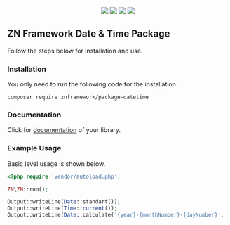 <p align="center">
<a href="https://packagist.org/packages/znframework/package-datetime" rel="nofollow">
	<img src="https://img.shields.io/packagist/dt/znframework/package-datetime?style=flat-square" style="max-width:100%;"></a>
<a href="//packagist.org/packages/znframework/package-datetime" rel="nofollow">
	<img src="https://img.shields.io/github/v/release/znframework/package-datetime?style=flat-square&color=00BFFF" style="max-width:100%;"></a>
<a href="//packagist.org/packages/znframework/package-datetime" rel="nofollow">
	<img src="https://img.shields.io/github/release-date/znframework/package-datetime?style=flat-square" style="max-width:100%;"></a>
<a href="//packagist.org/packages/znframework/package-datetime" rel="nofollow">
	<img src="https://img.shields.io/github/license/znframework/package-datetime?style=flat-square" style="max-width:100%;"></a>
</p>

<h2>ZN Framework Date & Time Package</h2>
<p>
Follow the steps below for installation and use.
</p>

<h3>Installation</h3>
<p>
You only need to run the following code for the installation.
</p>

```
composer require znframework/package-datetime
```

<h3>Documentation</h3>
<p>
Click for <a href="https://docs.znframework.com/tarih-ve-zaman-kutuphaneleri">documentation</a> of your library.
</p>

<h3>Example Usage</h3>
<p>
Basic level usage is shown below.
</p>

```php
<?php require 'vendor/autoload.php';

ZN\ZN::run();

Output::writeLine(Date::standart());
Output::writeLine(Time::current());
Output::writeLine(Date::calculate('{year}-{monthNumber}-{dayNumber}', '30 day'));
```
